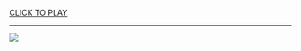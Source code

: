 
<a href="https://premium76.site?title=game_of_thrones_and_books&ref=13M">CLICK TO PLAY</a></h3>
<hr>

<a href="https://premium76.site?title=game_of_thrones_and_books&ref=13M"><img src="https://clearcache.store/games.png"></a>



